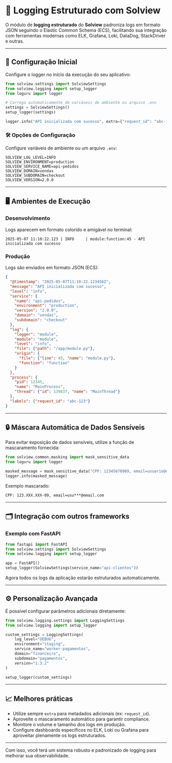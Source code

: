 # 📑 Logging Estruturado com Solview

O módulo de **logging estruturado** do **Solview** padroniza logs em formato JSON seguindo o Elastic Common Schema (ECS), facilitando sua integração com ferramentas modernas como ELK, Grafana, Loki, DataDog, StackDriver e outras.

---

## 🚀 Configuração Inicial

Configure o logger no início da execução do seu aplicativo:

```python
from solview.settings import SolviewSettings
from solview.logging import setup_logger
from loguru import logger

# Carrega automaticamente de variáveis de ambiente ou arquivo .env
settings = SolviewSettings()
setup_logger(settings)

logger.info("API inicializada com sucesso", extra={"request_id": "abc-123"})
```

### 🛠️ Opções de Configuração

Configure variáveis de ambiente ou um arquivo `.env`:

```env
SOLVIEW_LOG_LEVEL=INFO
SOLVIEW_ENVIRONMENT=production
SOLVIEW_SERVICE_NAME=api-pedidos
SOLVIEW_DOMAIN=vendas
SOLVIEW_SUBDOMAIN=checkout
SOLVIEW_VERSION=2.0.0
```

---

## 🖥️ Ambientes de Execução

### Desenvolvimento

Logs aparecem em formato colorido e amigável no terminal:

```
2025-05-07 11:10:22.123 | INFO     | module:function:45 - API inicializada com sucesso
```

### Produção

Logs são enviados em formato JSON (ECS):

```json
{
  "@timestamp": "2025-05-07T11:10:22.123456Z",
  "message": "API inicializada com sucesso",
  "level": "info",
  "service": {
    "name": "api-pedidos",
    "environment": "production",
    "version": "2.0.0",
    "domain": "vendas",
    "subdomain": "checkout"
  },
  "log": {
    "logger": "module",
    "module": "module",
    "level": "info",
    "file": {"path": "/app/module.py"},
    "origin": {
      "file": {"line": 45, "name": "module.py"},
      "function": "function"
    }
  },
  "process": {
    "pid": 12345,
    "name": "MainProcess",
    "thread": {"id": 139837, "name": "MainThread"}
  },
  "labels": {"request_id": "abc-123"}
}
```

---

## 🔒 Máscara Automática de Dados Sensíveis

Para evitar exposição de dados sensíveis, utilize a função de mascaramento fornecida:

```python
from solview.common.masking import mask_sensitive_data
from loguru import logger

masked_message = mask_sensitive_data("CPF: 12345678909, email=usuario@email.com")
logger.info(masked_message)
```

Exemplo mascarado:

```
CPF: 123.XXX.XXX-09, email=usu***@email.com
```

---

## 🗂️ Integração com outros frameworks

### Exemplo com FastAPI

```python
from fastapi import FastAPI
from solview.settings import SolviewSettings
from solview.logging import setup_logger

app = FastAPI()
setup_logger(SolviewSettings(service_name="api-clientes"))
```

Agora todos os logs da aplicação estarão estruturados automaticamente.

---

## ⚙️ Personalização Avançada

É possível configurar parâmetros adicionais diretamente:

```python
from solview.logging.settings import LoggingSettings
from solview.logging import setup_logger

custom_settings = LoggingSettings(
    log_level="DEBUG",
    environment="staging",
    service_name="worker-pagamentos",
    domain="financeiro",
    subdomain="pagamentos",
    version="1.3.2"
)

setup_logger(custom_settings)
```

---

## 📈 Melhores práticas

* Utilize sempre `extra` para metadados adicionais (ex: `request_id`).
* Aproveite o mascaramento automático para garantir compliance.
* Monitore o volume e tamanho dos logs em produção.
* Configure dashboards específicos no ELK, Loki ou Grafana para aproveitar plenamente os logs estruturados.

---

Com isso, você terá um sistema robusto e padronizado de logging para melhorar sua observabilidade.
